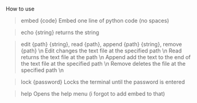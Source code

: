 How to use

> embed {code}
> Embed one line of python code (no spaces)

> echo {string}
> returns the string

> edit {path} {string}, read {path}, append {path} {string}, remove {path} \n
> Edit changes the text file at the specified path \n
> Read returns the text file at the path \n
> Append add the text to the end of the text file at the specified path \n
> Remove deletes the file at the specified path \n

> lock {password}
> Locks the terminal until the password is entered

> help
> Opens the help menu (i forgot to add embed to that)
